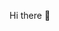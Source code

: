 Hi there 👋

<!--
**t1coz/t1coz** is a ✨ _special_ ✨ repository because its `README.md` (this file) appears on your GitHub profile.

Here are some ideas to get you started:
![C](https://img.shields.io/badge/c-%2300599C.svg?style=for-the-badge&logo=c&logoColor=white)
- 🔭 I’m currently working on ...
- 🌱 I’m currently learning ...
- 👯 I’m looking to collaborate on ...
- 🤔 I’m looking for help with ...
- 💬 Ask me about ...
- 📫 How to reach me: ...
- 😄 Pronouns: ...
- ⚡ Fun fact: ...
-->
